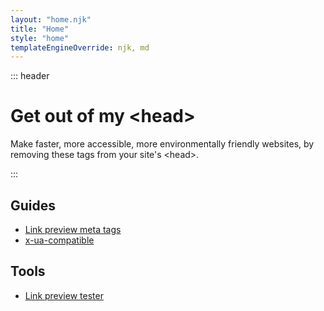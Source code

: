 ```yaml
---
layout: "home.njk"
title: "Home"
style: "home"
templateEngineOverride: njk, md
---
```


::: header

<h1><span class="highlight">Get out of my&nbsp;&lt;head&gt;</span></h1>

<p>
<span class="highlight">Make faster, more accessible, more environmentally friendly websites, by removing these tags from your site's&nbsp;&lt;head&gt;.</span></p>

::: 

<nav class="site-index">


<h2>Guides</h2>

* [Link preview meta tags](/link-preview-meta-tags/)
* [x-ua-compatible](/x-ua-compatible)


<h2>Tools</h2>

* [Link preview tester](/link-preview-tester/)



</nav>